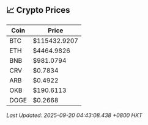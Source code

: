## 📈 Crypto Prices

| Coin | Price |
| ---- | ----- |
| BTC | $115432.9207 |
| ETH | $4464.9826 |
| BNB | $981.0794 |
| CRV | $0.7834 |
| ARB | $0.4922 |
| OKB | $190.6113 |
| DOGE | $0.2668 |

_Last Updated: 2025-09-20 04:43:08.438 +0800 HKT_